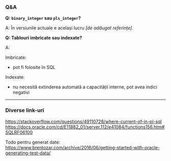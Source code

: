 ### Q&A

**Q: `binary_integer` sau `pls_integer`?**

A: În versiunile actuale e același lucru *[de adăugat referințe]*.

**Q: Tablouri imbricate sau indexate?**

A:

Imbricate:
- pot fi folosite în SQL

Indexate:
- nu necesită extinderea automată a capacității interne, pot avea indici negativi

-----

### Diverse link-uri

https://stackoverflow.com/questions/49110728/where-current-of-in-pl-sql
https://docs.oracle.com/cd/E11882_01/server.112/e41084/functions156.htm#SQLRF06100

Todo pentru generat date: https://www.brentozar.com/archive/2016/06/getting-started-with-oracle-generating-test-data/
